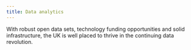 ```yaml
---
title: Data analytics
---
```


With robust open data sets, technology funding opportunities and solid infrastructure, the UK is well placed to thrive in the continuing data revolution.
